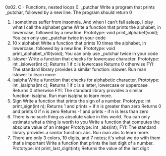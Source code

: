 0x02. C - Functions, nested loops
0. _putchar
Write a program that prints _putchar, followed by a new line.
The program should return 0
1. I sometimes suffer from insomnia. And when I can't fall asleep, I play what I call the alphabet game
Write a function that prints the alphabet, in lowercase, followed by a new line.
Prototype: void print_alphabet(void);
You can only use _putchar twice in your code
2. 10 x alphabet
Write a function that prints 10 times the alphabet, in lowercase, followed by a new line.
Prototype: void print_alphabet_x10(void);
You can only use _putchar twice in your code
3. islower
Write a function that checks for lowercase character.
Prototype: int _islower(int c);
Returns 1 if c is lowercase
Returns 0 otherwise
FYI: The standard library provides a similar function: islower. Run man islower to learn more
4. isalpha
Write a function that checks for alphabetic character.
Prototype: int _isalpha(int c);
Returns 1 if c is a letter, lowercase or uppercase
Returns 0 otherwise
FYI: The standard library provides a similar function: isalpha. Run man isalpha to learn more.
5. Sign
Write a function that prints the sign of a number.
Prototype: int print_sign(int n);
Returns 1 and prints + if n is greater than zero
Returns 0 and prints 0 if n is zero
Returns -1 and prints - if n is less than zero
6. There is no such thing as absolute value in this world. You can only estimate what a thing is worth to you
Write a function that computes the absolute value of an integer
Prototype: int _abs(int);
FYI: The standard library provides a similar function: abs. Run man abs to learn more.
7. There are only 3 colors, 10 digits, and 7 notes; it's what we do with them that's important
Write a function that prints the last digit of a number.
Prototype: int print_last_digit(int);
Returns the value of the last digit
